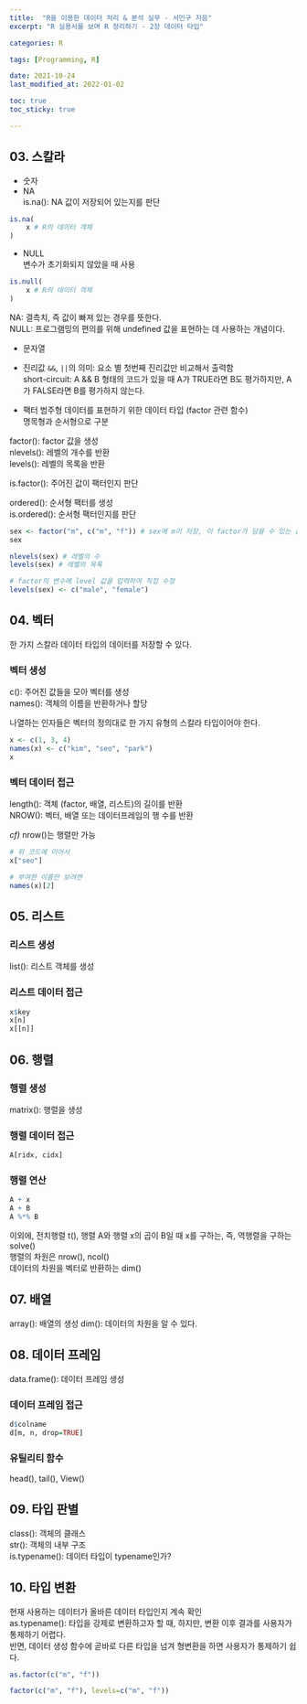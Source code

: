 ```yaml
---
title:  "R을 이용한 데이터 처리 & 분석 실무 - 서민구 지음"
excerpt: "R 실용서를 보며 R 정리하기 - 2장 데이터 타입"

categories: R

tags: [Programming, R]

date: 2021-10-24
last_modified_at: 2022-01-02

toc: true
toc_sticky: true

---
```


## 03. 스칼라

- 숫자
- NA  
is.na(): NA 값이 저장되어 있는지를 판단

```R
is.na(
    x # R의 데이터 객체
)
```

- NULL  
변수가 초기화되지 않았을 때 사용

```R
is.null(
    x # R의 데이터 객체
)
```

NA: 결측치, 즉 값이 빠져 있는 경우를 뜻한다.  
NULL: 프로그램밍의 편의를 위해 undefined 값을 표현하는 데 사용하는 개념이다.

- 문자열  
- 진리값
`&&`, `||`의 의미: 요소 별 첫번째 진리값만 비교해서 출력함  
short-circuit: A && B 형태의 코드가 있을 때 A가 TRUE라면 B도 평가하지만, A가 FALSE라면 B를 평가하지 않는다.  

- 팩터
범주형 데이터를 표현하기 위한 데이터 타입 (factor 관련 함수)  
명목형과 순서형으로 구분  

factor(): factor 값을 생성  
nlevels(): 레벨의 개수를 반환  
levels(): 레벨의 목록을 반환  

is.factor(): 주어진 값이 팩터인지 판단  

ordered(): 순서형 팩터를 생성  
is.ordered(): 순서형 팩터인지를 판단

```R
sex <- factor("m", c("m", "f")) # sex에 m이 저장, 이 factor가 담을 수 있는 값의 레벨은 m, f
sex

nlevels(sex) # 레벨의 수
levels(sex) # 레벨의 목록

# factor의 변수에 level 값을 입력하여 직접 수정
levels(sex) <- c("male", "female")
```

## 04. 벡터

한 가지 스칼라 데이터 타입의 데이터를 저장할 수 있다.  

### 벡터 생성

c(): 주어진 값들을 모아 벡터를 생성  
names(): 객체의 이름을 반환하거나 할당  

나열하는 인자들은 벡터의 정의대로 한 가지 유형의 스칼라 타입이어야 한다.  

```R
x <- c(1, 3, 4)
names(x) <- c("kim", "seo", "park")
x
```

### 벡터 데이터 접근

length(): 객체 (factor, 배열, 리스트)의 길이를 반환  
NROW(): 벡터, 배열 또는 데이터프레임의 행 수를 반환  

*cf)* nrow()는 행렬만 가능  

```R
# 위 코드에 이어서
x["seo"]

# 부여한 이름만 보려면
names(x)[2]
```

## 05. 리스트

### 리스트 생성

list(): 리스트 객체를 생성

### 리스트 데이터 접근

```R
x$key
x[n]
x[[n]]
```

## 06. 행렬

### 행렬 생성

matrix(): 행렬을 생성

### 행렬 데이터 접근

```R
A[ridx, cidx]
```

### 행렬 연산

```R
A + x
A + B
A %*% B
```

이외에, 전치행렬 t(), 행렬 A와 행렬 x의 곱이 B일 때 x를 구하는, 즉, 역행렬을 구하는 solve()  
행렬의 차원은 nrow(), ncol()  
데이터의 차원을 벡터로 반환하는 dim()

## 07. 배열

array(): 배열의 생성
dim(): 데이터의 차원을 알 수 있다.

## 08. 데이터 프레임

data.frame(): 데이터 프레임 생성

### 데이터 프레임 접근

```R
d$colname
d[m, n, drop=TRUE]
```

### 유틸리티 함수

head(), tail(), View()

## 09. 타입 판별

class(): 객체의 클래스  
str(): 객체의 내부 구조  
is.typename(): 데이터 타입이 typename인가?  

## 10. 타입 변환

현재 사용하는 데이터가 올바른 데이터 타입인지 계속 확인  
as.typename(): 타입을 강제로 변환하고자 할 때, 하지만, 변환 이후 결과를 사용자가 통제하기 어렵다.  
반면, 데이터 생성 함수에 곧바로 다른 타입을 넘겨 형변환을 하면 사용자가 통제하기 쉽다.

```R
as.factor(c("m", "f"))

factor(c("m", "f"), levels=c("m", "f"))
```
